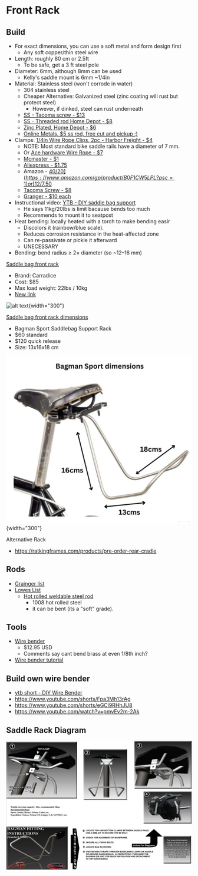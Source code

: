 # Front Rack

## Build 

- For exact dimensions, you can use a soft metal and form design first 
    - Any soft copper/thin steel wire
- Length: roughly 80 cm or 2.5ft 
    - To be safe, get a 3 ft steel pole
- Diameter: 6mm, although 8mm can be used 
    - Kelly's saddle mount is 6mm ~1/4in
- Material: Stainless steel (won't corrode in water)
    - 304 stainless steel
    - Cheaper Alternative: Galvanized steel (zinc coating will rust but protect steel)
        - However, if dinked, steel can rust underneath
    - [SS - Tacoma screw - $13](https://www.tacomascrew.com/Catalog/fasteners/rods-and-studs/round-rod/304-stainless-steel/127-702-1)
    - [SS - Threaded rod Home Depot - $8](https://www.homedepot.com/p/Everbilt-1-4-in-x-3-ft-Stainless-Steel-Coarse-Threaded-Rod-7803/332735299)
    - [Zinc Plated, Home Depot - $6](https://www.homedepot.com/p/Everbilt-1-4-in-x-3-ft-Zinc-Plated-Steel-Solid-Round-Rod-1601/332734030)
    - [Online Metals, $5 ss rod, free cut and pickup :)](https://www.onlinemetals.com/en/buy/stainless-steel/0-25-stainless-round-bar-304-304l-annealed-cold-finish/pid/73)
- Clamps: [1/4in Wire Rope Clips, 2pc - Harbor Freight - $4](https://www.harborfreight.com/2-piece-1-4-quarter-inch-wire-rope-clips-93891.html)
    - NOTE: Most standard bike saddle rails have a diameter of 7 mm.
    - Or [Ace hardware Wire Rope - $7](https://www.acehardware.com/departments/hardware/chain-and-rope/rope-and-chain-accessories/77725)
    - [Mcmaster - $1](https://www.mcmaster.com/30325T63/)
    - [Aliexpress - $1.75](https://www.aliexpress.us/item/3256805937890967.html?mp=1&pdp_npi=5%40dis!USD!USD%201.75!USD%201.75!!USD%201.75!!!%402103146f17553379577858130e5ede!12000035861822735!ct!US!2624340281!!1!0&gatewayAdapt=glo2usa)
    - Amazon - [40/$20](https://www.amazon.com/gp/product/B0F1CW5LPL?psc=1) or [12/$7.50](https://www.amazon.com/gp/product/B0F1CW5LPL?psc=://www.amazon.com/gp/product/B09D79Y4M9)
    - [Tacoma Screw - $8](https://www.tacomascrew.com/Product/552-123)
    - [Granger - $10 each](https://www.grainger.com/product/DAYTON-Wire-Rope-U-Bolt-Clip-1-4-2VKH3)
- Instructional video: [YTB - DIY saddle bag support](https://youtu.be/dy4tRtDtaro)
    - He says 11kg/20lbs is limit bacause bends too much
    - Recommends to mount it to seatpost
- Heat bending: locally heated with a torch to make bending easir
    - Discolors it (rainbow/blue scale).
    - Reduces corrosion resistance in the heat-affected zone 
    - Can re-passivate or pickle it afterward
    - UNECESSARY
- Bending: bend radius ≥ 2× diameter (so ~12–16 mm)

[Saddle bag front rack](https://analogcycles.com/products/carradice-saddle-bag-support)

- Brand: Carradice
- Cost: $85
- Max load weight: 22lbs / 10kg
- [New link](https://builtbyswift.com/products/carridice-bagman-support)

![alt text](../../images/saddle-rack.png){width="300"}

[Saddle bag front rack dimensions](https://carradice.co.uk/products/bagman-sport-saddlebag-support-rack)


- Bagman Sport Saddlebag Support Rack
- $60 standard
- $120 quick release
- Size: 13x16x18 cm

![alt text](../../images/saddle-rack-dimensions.png){width="300"}

Alternative Rack

- https://ratkingframes.com/products/pre-order-rear-cradle

## Rods

- [Grainger list](https://www.grainger.com/category/raw-materials/metals/carbon-steel/carbon-steel-bars-rods-discs/inch-carbon-steel-rods-discs?attrs=Outside+Diameter%7C1%2F4+in&filters=attrs&searchQuery=steel+rod&sst=4&tv_optin=true)
- [Lowes List](https://www.lowes.com/search?searchTerm=steel%20rod&refinement=2511107848)
    -  [Hot rolled weldable steel rod](https://www.lowes.com/pd/Hillman-1-4-in-dia-x-6-ft-L-Plain-Hot-Rolled-Steel-Weldable-Solid-Round-Rod/3059271)
          -  1008 hot rolled steel
          -  it can be bent (its a "soft" grade).

## Tools

- [Wire bender](https://micromark.com/products/vise-mounted-wire-bender?keyword=Wire%20BENDER)
    - $12.95 USD
    - Comments say cant bend brass at even 1/8th inch?
- [Wire bender tutorial](https://www.youtube.com/watch?v=3QzrwPx9fNs)

## Build own wire bender

- [ytb short - DIY Wire Bender](https://youtube.com/shorts/j8UmDM5gWwU?si=xb-FGSEopVHPf17v)
- https://www.youtube.com/shorts/Fpa3Mh13rAg
- https://www.youtube.com/shorts/eGCl9RHhJU8
- https://www.youtube.com/watch?v=pmvEv2m-2Ak

## Saddle Rack Diagram

![alt text](../../images/saddle-rack-diagram.png)
